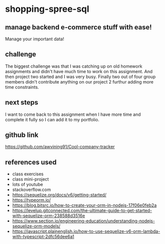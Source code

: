 # shopping-spree-sql

## manage backend e-commerce stuff with ease!

Manage your important data!

## challenge

The biggest challenge was that I was catching up on old homework assignments and didn't have much time to work on this assignment. And then project two started and I was very busy. Finally two out of four group members didn't contribute anything on our project 2 furthur adding more time constraints.

## next steps

I want to come back to this assignment when I have more time and complete it fully so I can add it to my portfolio.

## github link

https://github.com/awvining91/Cool-company-tracker

## references used

- class exercises
- class mini-project
- lots of youtube
- stackoverflow.com
- https://sequelize.org/docs/v6/getting-started/
- https://typeorm.io/ 
- https://blog.bitsrc.io/how-to-create-your-orm-in-nodejs-17f06e0feb2a
- https://levelup.gitconnected.com/the-ultimate-guide-to-get-started-with-sequelize-orm-238588d3516e
- https://www.section.io/engineering-education/understanding-nodejs-sequelize-orm-models/
- https://javascript.plainenglish.io/how-to-use-sequelize-v6-orm-lambda-with-typescript-2dfc56dee6a1








